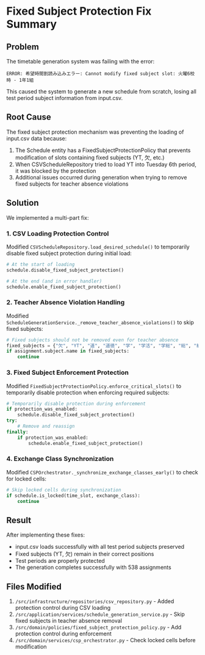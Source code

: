 # Fixed Subject Protection Fix Summary

## Problem
The timetable generation system was failing with the error:
```
ERROR: 希望時間割読み込みエラー: Cannot modify fixed subject slot: 火曜6校時 - 1年1組
```

This caused the system to generate a new schedule from scratch, losing all test period subject information from input.csv.

## Root Cause
The fixed subject protection mechanism was preventing the loading of input.csv data because:
1. The Schedule entity has a FixedSubjectProtectionPolicy that prevents modification of slots containing fixed subjects (YT, 欠, etc.)
2. When CSVScheduleRepository tried to load YT into Tuesday 6th period, it was blocked by the protection
3. Additional issues occurred during generation when trying to remove fixed subjects for teacher absence violations

## Solution
We implemented a multi-part fix:

### 1. CSV Loading Protection Control
Modified `CSVScheduleRepository.load_desired_schedule()` to temporarily disable fixed subject protection during initial load:
```python
# At the start of loading
schedule.disable_fixed_subject_protection()

# At the end (and in error handler)
schedule.enable_fixed_subject_protection()
```

### 2. Teacher Absence Violation Handling
Modified `ScheduleGenerationService._remove_teacher_absence_violations()` to skip fixed subjects:
```python
# Fixed subjects should not be removed even for teacher absence
fixed_subjects = {"欠", "YT", "道", "道徳", "学", "学活", "学総", "総", "総合", "行", "行事"}
if assignment.subject.name in fixed_subjects:
    continue
```

### 3. Fixed Subject Enforcement Protection
Modified `FixedSubjectProtectionPolicy.enforce_critical_slots()` to temporarily disable protection when enforcing required subjects:
```python
# Temporarily disable protection during enforcement
if protection_was_enabled:
    schedule.disable_fixed_subject_protection()
try:
    # Remove and reassign
finally:
    if protection_was_enabled:
        schedule.enable_fixed_subject_protection()
```

### 4. Exchange Class Synchronization
Modified `CSPOrchestrator._synchronize_exchange_classes_early()` to check for locked cells:
```python
# Skip locked cells during synchronization
if schedule.is_locked(time_slot, exchange_class):
    continue
```

## Result
After implementing these fixes:
- input.csv loads successfully with all test period subjects preserved
- Fixed subjects (YT, 欠) remain in their correct positions
- Test periods are properly protected
- The generation completes successfully with 538 assignments

## Files Modified
1. `/src/infrastructure/repositories/csv_repository.py` - Added protection control during CSV loading
2. `/src/application/services/schedule_generation_service.py` - Skip fixed subjects in teacher absence removal
3. `/src/domain/policies/fixed_subject_protection_policy.py` - Add protection control during enforcement
4. `/src/domain/services/csp_orchestrator.py` - Check locked cells before modification
